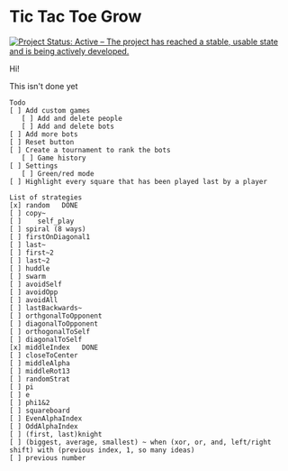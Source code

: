 # Tic Tac Toe Grow
[![Project Status: Active – The project has reached a stable, usable state and is being actively developed.](https://www.repostatus.org/badges/latest/active.svg)](https://www.repostatus.org/#active)

Hi!

This isn't done yet


```
Todo
[ ] Add custom games  
   [ ] Add and delete people
   [ ] Add and delete bots
[ ] Add more bots
[ ] Reset button
[ ] Create a tournament to rank the bots
   [ ] Game history
[ ] Settings
   [ ] Green/red mode
[ ] Highlight every square that has been played last by a player

List of strategies
[x] random   DONE
[ ] copy~
[ ]    self_play
[ ] spiral (8 ways)
[ ] firstOnDiagonal1
[ ] last~
[ ] first~2
[ ] last~2
[ ] huddle
[ ] swarm
[ ] avoidSelf
[ ] avoidOpp
[ ] avoidAll
[ ] lastBackwards~
[ ] orthgonalToOpponent
[ ] diagonalToOpponent
[ ] orthogonalToSelf
[ ] diagonalToSelf
[x] middleIndex   DONE
[ ] closeToCenter
[ ] middleAlpha
[ ] middleRot13
[ ] randomStrat
[ ] pi
[ ] e
[ ] phi1&2
[ ] squareboard
[ ] EvenAlphaIndex
[ ] OddAlphaIndex
[ ] (first, last)knight
[ ] (biggest, average, smallest) ~ when (xor, or, and, left/right shift) with (previous index, 1, so many ideas)
[ ] previous number

```
